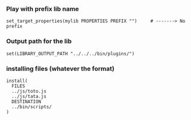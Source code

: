 
### Play with prefix lib name
```
set_target_properties(mylib PROPERTIES PREFIX "")     # -------> No prefix
```

### Output path for the lib
```
set(LIBRARY_OUTPUT_PATH "../../../bin/plugins/")
```

### installing files (whatever the format)
```
install(
  FILES
  ../js/toto.js
  ../js/tata.js
  DESTINATION
  ../bin/scripts/
)
```
